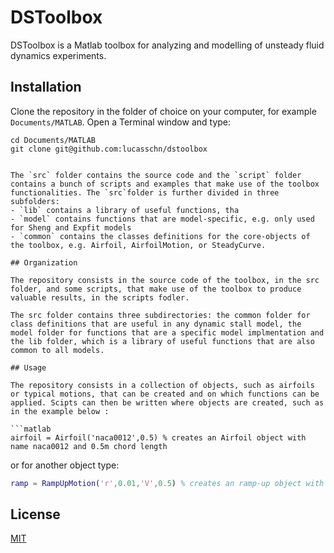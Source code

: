 # DSToolbox

DSToolbox is a Matlab toolbox for analyzing and modelling of unsteady fluid dynamics experiments.

## Installation

Clone the repository in the folder of choice on your computer, for example `Documents/MATLAB`. Open a Terminal window and type:

```
cd Documents/MATLAB
git clone git@github.com:lucasschn/dstoolbox


The `src` folder contains the source code and the `script` folder contains a bunch of scripts and examples that make use of the toolbox functionalities. The `src`folder is further divided in three subfolders: 
- `lib` contains a library of useful functions, tha
- `model` contains functions that are model-specific, e.g. only used for Sheng and Expfit models
- `common` contains the classes definitions for the core-objects of the toolbox, e.g. Airfoil, AirfoilMotion, or SteadyCurve.

## Organization 

The repository consists in the source code of the toolbox, in the src folder, and some scripts, that make use of the toolbox to produce valuable results, in the scripts fodler. 

The src folder contains three subdirectories: the common folder for class definitions that are useful in any dynamic stall model, the model folder for functions that are a specific model implmentation and the lib folder, which is a library of useful functions that are also common to all models.

## Usage

The repository consists in a collection of objects, such as airfoils or typical motions, that can be created and on which functions can be applied. Scipts can then be written where objects are created, such as in the example below : 

```matlab
airfoil = Airfoil('naca0012',0.5) % creates an Airfoil object with name naca0012 and 0.5m chord length
```
or for another object type: 

```matlab
ramp = RampUpMotion('r',0.01,'V',0.5) % creates an ramp-up object with reduced pitch rate 0.01 and incoming flow velocity 0.5m/s.
```

## License
[MIT](https://choosealicense.com/licenses/mit/)
